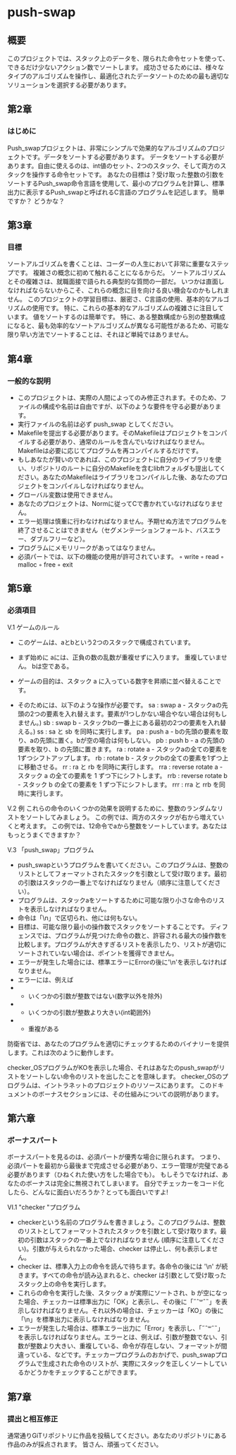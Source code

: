 # push-swap

## 概要
このプロジェクトでは、スタック上のデータを、限られた命令セットを使って、できるだけ少ないアクション数でソートします。
成功させるためには、様々なタイプのアルゴリズムを操作し、最適化されたデータソートのための最も適切なソリューションを選択する必要があります。

## 第2章
### はじめに
Push_swapプロジェクトは、非常にシンプルで効果的なアルゴリズムのプロジェクトです。データをソートする必要があります。
データをソートする必要があります。自由に使えるのは、int値のセット、2つのスタック、そして両方のスタックを操作する命令セットです。
あなたの目標は？受け取った整数の引数をソートするPush_swap命令言語を使用して、最小のプログラムを計算し、標準出力に表示するPush_swapと呼ばれるC言語のプログラムを記述します。
簡単ですか？
どうかな？

## 第3章
### 目標
ソートアルゴリズムを書くことは、コーダーの人生において非常に重要なステップです。
複雑さの概念に初めて触れることになるからだ。
ソートアルゴリズムとその複雑さは、就職面接で語られる典型的な質問の一部だ。
いつかは直面しなければならないからこそ、これらの概念に目を向ける良い機会なのかもしれません。
このプロジェクトの学習目標は、厳密さ、C言語の使用、基本的なアルゴリズムの使用です。
特に、これらの基本的なアルゴリズムの複雑さに注目しています。
値をソートするのは簡単です。
特に、ある整数構成から別の整数構成になると、最も効率的なソートアルゴリズムが異なる可能性があるため、可能な限り早い方法でソートすることは、それほど単純ではありません。

## 第4章
### 一般的な説明
- このプロジェクトは、実際の人間によってのみ修正されます。そのため、ファイルの構成や名前は自由ですが、以下のような要件を守る必要があります。
- 実行ファイルの名前は必ず push_swap としてください。
- Makefileを提出する必要があります。そのMakefileはプロジェクトをコンパイルする必要があり、通常のルールを含んでいなければなりません。Makefileは必要に応じてプログラムを再コンパイルするだけです。
- もしあなたが賢いのであれば、このプロジェクトに自分のライブラリを使い、リポジトリのルートに自分のMakefileを含むlibftフォルダも提出してください。あなたのMakefileはライブラリをコンパイルした後、あなたのプロジェクトをコンパイルしなければなりません。
- グローバル変数は使用できません。
- あなたのプロジェクトは、Normに従ってCで書かれていなければなりません。
- エラー処理は慎重に行わなければなりません。予期せぬ方法でプログラムを終了させることはできません（セグメンテーションフォールト、バスエラー、ダブルフリーなど）。
- プログラムにメモリリークがあってはなりません。
- 必須パートでは、以下の機能の使用が許可されています。
◦ write
◦ read
◦ malloc
◦ free
◦ exit

## 第5章
### 必須項目
V.1 ゲームのルール
- このゲームは、aとbという2つのスタックで構成されています。
- まず始めに
aには、正負の数の乱数が重複せずに入ります。
重複していません。
bは空である。
- ゲームの目的は、スタック a に入っている数字を昇順に並べ替えることです。

- そのためには、以下のような操作が必要です。
sa : swap a - スタックaの先頭の2つの要素を入れ替えます。要素が1つしかない場合やない場合は何もしません。)
sb : swap b - スタックbの一番上にある最初の2つの要素を入れ替える。)
ss : sa と sb を同時に実行します。
pa : push a - bの先頭の要素を取り、aの先頭に置く。bが空の場合は何もしない。
pb : push b - a の先頭の要素を取り、b の先頭に置きます。
ra : rotate a - スタックaの全ての要素を1ずつシフトアップします。
rb : rotate b - スタックbの全ての要素を1ずつ上に移動させる。
rr : ra と rb を同時に実行します。
rra : reverse rotate a - スタック a の全ての要素を 1 ずつ下にシフトします。
rrb : reverse rotate b - スタック b の全ての要素を 1 ずつ下にシフトします。
rrr : rra と rrb を同時に実行します。

V.2 例
これらの命令のいくつかの効果を説明するために、整数のランダムなリストをソートしてみましょう。
この例では、両方のスタックが右から増えていくと考えます。
この例では、12命令でaから整数をソートしています。あなたはもっとうまくできますか？

V.3 「push_swap」プログラム
- push_swapというプログラムを書いてください。このプログラムは、整数のリストとしてフォーマットされたスタックを引数として受け取ります。最初の引数はスタックの一番上でなければなりません（順序に注意してください）。
- プログラムは、スタックaをソートするために可能な限り小さな命令のリストを表示しなければなりません。
- 命令は「\n」で区切られ、他には何もない。
- 目標は、可能な限り最小の操作数でスタックをソートすることです。
ディフェンスでは、プログラムが見つけた命令の数と、許容される最大の操作数を比較します。プログラムが大きすぎるリストを表示したり、リストが適切にソートされていない場合は、ポイントを獲得できません。
- エラーが発生した場合には、標準エラーにErrorの後に'\n'を表示しなければなりません。
- エラーには、例えば
- - いくつかの引数が整数ではない(数字以外を除外)
- - いくつかの引数が整数より大きい(int範囲外)
- - 重複がある

防衛省では、あなたのプログラムを適切にチェックするためのバイナリーを提供します。これは次のように動作します。

checker_OSプログラムがKOを表示した場合、それはあなたのpush_swapがリストをソートしない命令のリストを出したことを意味します。
checker_OSのプログラムは、イントラネットのプロジェクトのリソースにあります。
このドキュメントのボーナスセクションには、その仕組みについての説明があります。

## 第六章
### ボーナスパート
ボーナスパートを見るのは、必須パートが優秀な場合に限られます。
つまり、必須パートを最初から最後まで完成させる必要があり、エラー管理が完璧である必要があります（ひねくれた使い方をした場合でも）。
もしそうでなければ、あなたのボーナスは完全に無視されてしまいます。
自分でチェッカーをコード化したら、どんなに面白いだろうか？とっても面白いですよ!

VI.1 "checker "プログラム
- checkerという名前のプログラムを書きましょう。このプログラムは、整数のリストとしてフォーマットされたスタックを引数として受け取ります。最初の引数はスタックの一番上でなければなりません (順序に注意してください)。引数が与えられなかった場合、checker は停止し、何も表示しません。
- checker は、標準入力上の命令を読んで待ちます。各命令の後には '\n' が続きます。すべての命令が読み込まれると、checker は引数として受け取ったスタック上の命令を実行します。
- これらの命令を実行した後、スタック a が実際にソートされ、b が空になった場合、チェッカーは標準出力に「OK」と表示し、その後に「˶ˆ꒳ˆ˵」を表示しなければなりません。それ以外の場合は、チェッカーは「KO」の後に「\n」を標準出力に表示しなければなりません。
- エラーが発生した場合は、標準エラー出力に「Error」を表示し、「˶ˆ꒳ˆ˵」を表示しなければなりません。エラーとは、例えば、引数が整数でない、引数が整数より大きい、重複している、命令が存在しない、フォーマットが間違っている、などです。チェッカープログラムのおかげで、push_swapプログラムで生成された命令のリストが、実際にスタックを正しくソートしているかどうかをチェックすることができます。

## 第7章
### 提出と相互修正
通常通りGiTリポジトリに作品を投稿してください。あなたのリポジトリにある作品のみが採点されます。
皆さん、頑張ってください。
